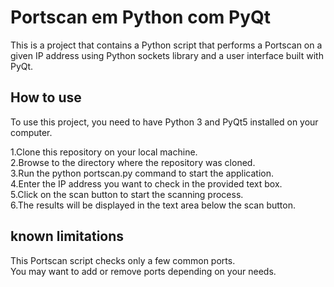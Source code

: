 # Portscan em Python com PyQt
This is a project that contains a Python script that performs a Portscan on a <br/> 
given IP address using Python sockets library and a user interface built with PyQt.

## How to use
To use this project, you need to have Python 3 and PyQt5 installed on your computer.

1.Clone this repository on your local machine.<br/>
2.Browse to the directory where the repository was cloned.<br/>
3.Run the python portscan.py command to start the application.<br/>
4.Enter the IP address you want to check in the provided text box.<br/>
5.Click on the scan button to start the scanning process.<br/>
6.The results will be displayed in the text area below the scan button.

## known limitations
This Portscan script checks only a few common ports. <br/>
You may want to add or remove ports depending on your needs.
